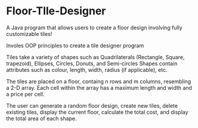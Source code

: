 # Floor-TIle-Designer
A Java program that allows users to create a floor design involving fully customizable tiles!

Involes OOP principles to create a tile designer program

Tiles take a variety of shapes such as Quadrilaterals (Rectangle, Square, trapezoid), Ellipses, Circles, Donuts, and Semi-circles
Shapes contain attributes such as colour, length, width, radius (if applicable), etc.

The tiles are placed on a floor, containg n rows and m columns, resembling a 2-D array. Each cell within the array has a maximum length and width and a price per cell.

The user can generate a random floor design, create new tiles, delete existing tiles, display the current floor, calculate the total cost, and display the total area
of each shape.
